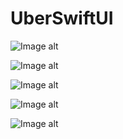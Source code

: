 # UberSwiftUI

![Image alt]([https://github.com/{username}/{repository}/raw/{branch}/{path}/image.png](https://github.com/SergeiKrainov/UberSwiftUI/blob/main/Simulator%20Screenshot%20-%20iPhone%2014%20-%202023-07-22%20at%2020.15.50.png))

![Image alt](https://github.com/{username}/{repository}/raw/{branch}/{path}/image.png)

![Image alt](https://github.com/{username}/{repository}/raw/{branch}/{path}/image.png)

![Image alt](https://github.com/{username}/{repository}/raw/{branch}/{path}/image.png)

![Image alt](https://github.com/{username}/{repository}/raw/{branch}/{path}/image.png)
